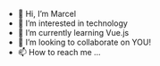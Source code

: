 - 👋 Hi, I’m Marcel
- 👀 I’m interested in technology
- 🌱 I’m currently learning Vue.js
- 💞️ I’m looking to collaborate on YOU!
- 📫 How to reach me ...

<!---
matzetheking/matzetheking is a ✨ special ✨ repository because its `README.md` (this file) appears on your GitHub profile.
You can click the Preview link to take a look at your changes.
--->

